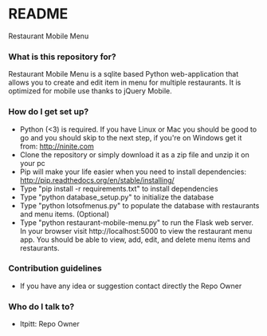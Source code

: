# README #

Restaurant Mobile Menu

### What is this repository for? ###

Restaurant Mobile Menu is a sqlite based Python web-application that allows you to create and edit item in menu for multiple restaurants. It is optimized for mobile use thanks to jQuery Mobile.

### How do I get set up? ###

* Python (<3) is required. If you have Linux or Mac you should be good to go and you should skip to the next step, if you're on Windows get it from: http://ninite.com
* Clone the repository or simply download it as a zip file and unzip it on your pc
* Pip will make your life easier when you need to install dependencies: http://pip.readthedocs.org/en/stable/installing/
* Type "pip install -r requirements.txt" to install dependencies
* Type "python database_setup.py" to initialize the database
* Type "python lotsofmenus.py" to populate the database with restaurants and menu items. (Optional)
* Type "python restaurant-mobile-menu.py" to run the Flask web server. In your browser visit http://localhost:5000 to view the restaurant menu app. You should be able to view, add, edit, and delete menu items and restaurants.

### Contribution guidelines ###

* If you have any idea or suggestion contact directly the Repo Owner

### Who do I talk to? ###

* ltpitt: Repo Owner
